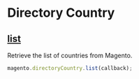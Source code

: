 # Directory Country

## [list](http://www.magentocommerce.com/api/soap/directory/directory_country.list.html)

Retrieve the list of countries from Magento.

```js
magento.directoryCountry.list(callback);
```